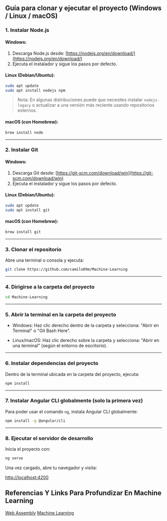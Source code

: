 ##  Guía para clonar y ejecutar el proyecto (Windows / Linux / macOS)


###  1. Instalar Node.js

#### Windows:

1. Descarga Node.js desde: [https://nodejs.org/en/download/](https://nodejs.org/en/download/)
2. Ejecuta el instalador y sigue los pasos por defecto.

#### Linux (Debian/Ubuntu):

```bash
sudo apt update
sudo apt install nodejs npm
```

> Nota: En algunas distribuciones puede que necesites instalar `nodejs-legacy` o actualizar a una versión más reciente usando repositorios externos.

#### macOS (con Homebrew):

```bash
brew install node
```

---

###  2. Instalar Git

#### Windows:

1. Descarga Git desde: [https://git-scm.com/download/win](https://git-scm.com/download/win)
2. Ejecuta el instalador y sigue los pasos por defecto.

#### Linux (Debian/Ubuntu):

```bash
sudo apt update
sudo apt install git
```

#### macOS (con Homebrew):

```bash
brew install git
```

---

###  3. Clonar el repositorio

Abre una terminal o consola y ejecuta:

```bash
git clone https://github.com/camilo09m/Machine-Learning
```

---

###  4. Dirigirse a la carpeta del proyecto

```bash
cd Machine-Learning
```


---

###  5. Abrir la terminal en la carpeta del proyecto

* Windows:
  Haz clic derecho dentro de la carpeta y selecciona:
  "Abrir en Terminal" o "Git Bash Here".

* Linux/macOS:
  Haz clic derecho sobre la carpeta y selecciona:
  "Abrir en una terminal" (según el entorno de escritorio).

---

###  6. Instalar dependencias del proyecto

Dentro de la terminal ubicada en la carpeta del proyecto, ejecuta:

```bash
npm install
```

---

###  7. Instalar Angular CLI globalmente (solo la primera vez)

Para poder usar el comando `ng`, instala Angular CLI globalmente:

```bash
npm install -g @angular/cli
```

---

###  8. Ejecutar el servidor de desarrollo

Inicia el proyecto con:

```bash
ng serve
```

Una vez cargado, abre tu navegador y visita:

 [http://localhost:4200](http://localhost:4200)


## Referencias Y Links Para Profundizar En Machine Learning
[Web Assembly](https://dev.to/railsstudent/angular-on-steroids-elevating-performance-with-webassembly-43gb)
[Machine Learning](https://www.sap.com/latinamerica/products/artificial-intelligence/what-is-machine-learning.html)
